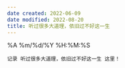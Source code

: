 ```yaml
---
date created: 2022-06-09
date modified: 2022-08-20
title: 听过很多大道理，依旧过不好这一生
---
```


%A %m/%d/%Y %H:%M:%S

	记录 听过很多大道理，依旧过不好这一生 这里！
